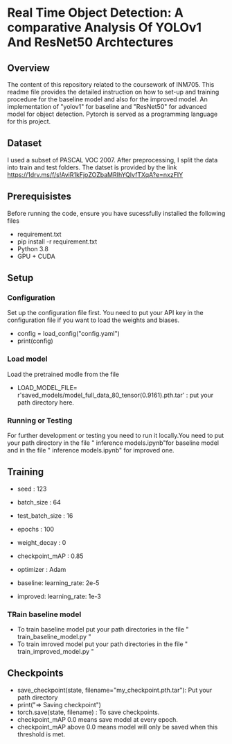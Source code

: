 # Real Time Object Detection: A comparative Analysis Of YOLOv1 And ResNet50 Archtectures
## Overview
The content of this repository related to the coursework of INM705. This readme file provides the detailed instruction on how to set-up and training procedure for the baseline model and also for the improved model. An implementation of "yolov1" for baseline and "ResNet50" for advanced model for object detection. Pytorch is served as a programming language for this project.
## Dataset 
I used a subset of PASCAL VOC 2007. After preprocessing, I split the data into train and test folders.
The datset is provided by the link https://1drv.ms/f/s!AviR1kFjoZOZbaMRIhYQlvfTXqA?e=nxzFIY
## Prerequisistes
Before running the code, ensure you have sucessfully installed the following files
- requirement.txt
- pip install -r requirement.txt
- Python 3.8
- GPU + CUDA
## Setup
### Configuration 
Set up the configuration file first. You need to put your API key in the configuration file if you want to load the weights and biases.
- config = load_config("config.yaml")
- print(config)
### Load model
Load the pretrained modle from the file 
- LOAD_MODEL_FILE= r'saved_models/model_full_data_80_tensor(0.9161).pth.tar' : put your path directory here.
### Running or Testing
For further development or testing you need to run it locally.You need to put your path directory in the file " inference models.ipynb"for baseline model 
and in the file " inference models.ipynb" for improved one.
## Training 
-  seed : 123
-  batch_size : 64
-  test_batch_size : 16
-  epochs : 100
-  weight_decay : 0
-  checkpoint_mAP : 0.85
- optimizer : Adam
-  baseline:
    learning_rate: 2e-5

-  improved:
    learning_rate: 1e-3
### TRain baseline model
- To train baseline model put your path directories in the file " train_baseline_model.py "
- To train imroved model put your path directories in the file " train_improved_model.py "
## Checkpoints 
- save_checkpoint(state, filename="my_checkpoint.pth.tar"):  Put your path directory
-    print("=> Saving checkpoint")
  -  torch.save(state, filename) :  To save checkpoints.
-  checkpoint_mAP 0.0 means save model at every epoch.
- checkpoint_mAP above 0.0 means model will only be saved when this threshold is met. 

